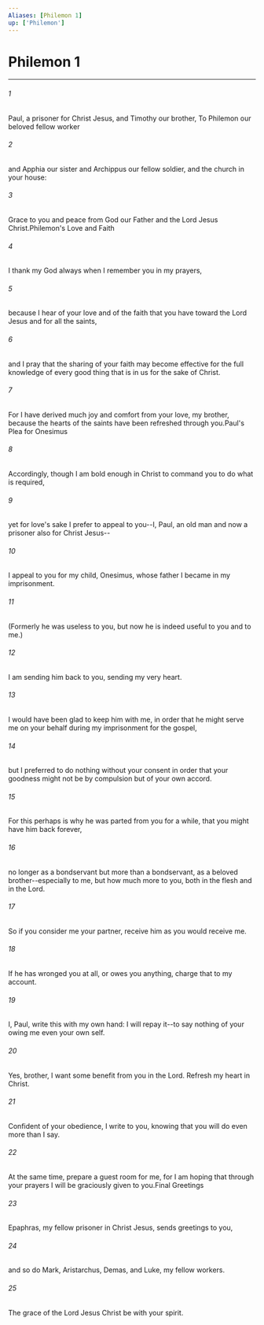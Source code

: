 ```yaml
---
Aliases: [Philemon 1]
up: ['Philemon']
---
```

# Philemon 1
***



###### 1 
Paul, a prisoner for Christ Jesus, and Timothy our brother, To Philemon our beloved fellow worker 

###### 2 
and Apphia our sister and Archippus our fellow soldier, and the church in your house: 

###### 3 
Grace to you and peace from God our Father and the Lord Jesus Christ.Philemon's Love and Faith 

###### 4 
I thank my God always when I remember you in my prayers, 

###### 5 
because I hear of your love and of the faith that you have toward the Lord Jesus and for all the saints, 

###### 6 
and I pray that the sharing of your faith may become effective for the full knowledge of every good thing that is in us for the sake of Christ. 

###### 7 
For I have derived much joy and comfort from your love, my brother, because the hearts of the saints have been refreshed through you.Paul's Plea for Onesimus 

###### 8 
Accordingly, though I am bold enough in Christ to command you to do what is required, 

###### 9 
yet for love's sake I prefer to appeal to you--I, Paul, an old man and now a prisoner also for Christ Jesus-- 

###### 10 
I appeal to you for my child, Onesimus, whose father I became in my imprisonment. 

###### 11 
(Formerly he was useless to you, but now he is indeed useful to you and to me.) 

###### 12 
I am sending him back to you, sending my very heart. 

###### 13 
I would have been glad to keep him with me, in order that he might serve me on your behalf during my imprisonment for the gospel, 

###### 14 
but I preferred to do nothing without your consent in order that your goodness might not be by compulsion but of your own accord. 

###### 15 
For this perhaps is why he was parted from you for a while, that you might have him back forever, 

###### 16 
no longer as a bondservant but more than a bondservant, as a beloved brother--especially to me, but how much more to you, both in the flesh and in the Lord. 

###### 17 
So if you consider me your partner, receive him as you would receive me. 

###### 18 
If he has wronged you at all, or owes you anything, charge that to my account. 

###### 19 
I, Paul, write this with my own hand: I will repay it--to say nothing of your owing me even your own self. 

###### 20 
Yes, brother, I want some benefit from you in the Lord. Refresh my heart in Christ. 

###### 21 
Confident of your obedience, I write to you, knowing that you will do even more than I say. 

###### 22 
At the same time, prepare a guest room for me, for I am hoping that through your prayers I will be graciously given to you.Final Greetings 

###### 23 
Epaphras, my fellow prisoner in Christ Jesus, sends greetings to you, 

###### 24 
and so do Mark, Aristarchus, Demas, and Luke, my fellow workers. 

###### 25 
The grace of the Lord Jesus Christ be with your spirit.
